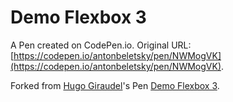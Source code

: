 # Demo Flexbox 3

A Pen created on CodePen.io. Original URL: [https://codepen.io/antonbeletsky/pen/NWMogVK](https://codepen.io/antonbeletsky/pen/NWMogVK).

Forked from [Hugo Giraudel](http://codepen.io/HugoGiraudel/)'s Pen [Demo Flexbox 3](http://codepen.io/HugoGiraudel/pen/qIAwr/).